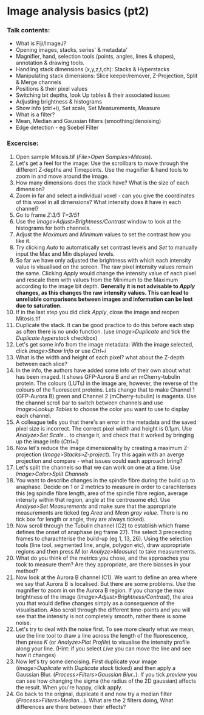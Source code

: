 # Image analysis basics (pt2)

### Talk contents:

- What is Fiji/ImageJ?
- Opening images, stacks, series' & metadata'
- Magnifier, hand, selection tools (points, angles, lines & shapes), annotation & drawing tools.
- Handling stack dimensions (x,y,z,t,ch): Stacks & Hyperstacks
- Manipulating stack dimensions: Slice keeper/remover, Z-Projection, Split & Merge channels
- Positions & their pixel values
- Switching bit depths, look Up tables & their associated issues
- Adjusting brightness & histograms
- Show info (ctrl+i), Set scale, Set Measurements, Measure
- What is a filter?
- Mean, Median and Gaussian filters (smoothing/denoising)
- Edge detection - eg Soebel Filter

### Excercise:

1. Open sample Mitosis.tif (*File>Open Samples>Mitosis*).
3. Let's get a feel for the image: Use the scrollbars to move through the different Z-depths and Timepoints. Use the magnifier & hand tools to zoom in and move around the image.
4. How many dimensions does the stack have? What is the size of each dimension?
5. Zoom in far and select a individual voxel - can you give the coordinates of this voxel in all dimensions? What intensity does it have in each channel?
6. Go to frame *Z:3/5 T=3/51*
7. Use the *Image>Adjust>Brightness/Contrast* window to look at the histograms for both channels.
8. Adjust the *Maximum* and *Minimum* values to set the contrast how you like it.
9. Try clicking *Auto* to automatically set contrast levels and *Set* to manually input the Max and Min displayed levels.
10. So far we have only adjusted the brightness with which each intensity value is visualised on the screen. The raw pixel intensity values remain the same. Clicking *Apply* would change the intensity value of each pixel and rescale them with values from the Minimum to the Maximum according to the image bit depth. **Generally it is not advisable to *Apply* changes, as this changes the raw intensity values. This can lead to unreliable comparisons between images and information can be lost due to saturation.**
11. If in the last step you did click *Apply*, close the image and reopen Mitosis.tif
12. Duplicate the stack. It can be good practice to do this before each step as often there is no undo function. (use *Image>Duplicate* and tick the *Duplicate hyperstack* checkbox)
13. Let's get some info from the image metadata: With the image selected, click *Image>Show Info* or use *Ctrl+i*
14. What is the width and height of each pixel? what about the Z-depth between each slice?
15. In the info, the authors have added some info of their own about what has been imaged. It shows GFP-Aurora B and an mCherry-tubulin protein. The colours (LUTs) in the image are, however, the reverse of the colours of the fluorescent proteins. Lets change that to make Channel 1 (GFP-Aurora B) green and Channel 2 (mCherry-tubulin) is magenta. Use the channel scroll bar to switch between channels and use *Image>Lookup Tables* to choose the color you want to use to display each channel.
16. A colleague tells you that there's an error in the metadata and the saved pixel size is incorrect. The correct pixel width and height is 0.1µm. Use *Analyze>Set Scale...* to change it, and check that it worked by bringing up the image info (*Ctrl+i*)
17. Now let's reduce the image dimensionality by creating a maximum Z-projection (*Image>Stacks>Z-project*). Try this again with an averge projection and compare - what issues could each approach bring?
18. Let's split the channels so that we can work on one at a time. Use *Image>Color>Split Channels*
19. You want to describe changes in the spindle fibre during the build up to anaphase. Decide on 1 or 2 metrics to measure in order to carachterises this (eg spindle fibre length, area of the spindle fibre region, average intensity within that region, angle at the centrosome etc). Use *Analyse>Set Measurements* and make sure that the appropriate measurements are ticked (eg *Area* and *Mean gray value*. There is no tick box for length or angle, they are always ticked).
20. Now scroll through the Tubulin channel (C2) to establish which frame defines the onset of anaphase (eg frame 27). The select 3 preceeding frames to charachterise the build-up (eg 1, 13, 26). Using the selection tools (line tool, segmented line, angle, polygon etc), draw appropriate regions and then press *M* (or *Analyze>Measure*) to take measurements.
21. What do you think of the metrics you chose, and the approaches you took to measure them? Are they appropriate, are there biasses in your method?
22. Now look at the Aurora B channel (C1). We want to define an area where we say that Aurora B is localised. But there are some problems. Use the magnifier to zoom in on the Aurora B region. If you change the max brightness of the image (*Image>Adjust>Brightness/Contrast*), the area you that would define changes simply as a consequence of the visualisation. Also scroll through the different time-points and you will see that the intensity is not completely smooth, rather there is some noise.
23. Let's try to deal with the noise first. To see more clearly what we mean, use the line tool to draw a line across the length of the fluorescence, then press *K* (or *Analyze>Plot Profile*) to visualise the intensity profile along your line. (Hint: if you select *Live* you can move the line and see how it changes)
24. Now let's try some denoising. First duplicate your image (*Image>Duplicate* with *Duplicate stack* ticked) and then apply a Gaussian Blur. (*Process>Filters>Gaussian Blur..*). If you tick *preview* you can see how changing the sigma (the radius of the 2D gaussian) affects the result. When you're happy, click apply.
25. Go back to the original, duplicate it and now try a median filter (*Process>Filters>Median...*). What are the 2 filters doing, What differences are there between their effects?
